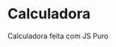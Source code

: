  <tr>
    <td>
      <h1>Calculadora</h1>
      <p>Calculadora feita com JS Puro</p>
    </td>
  </tr>
